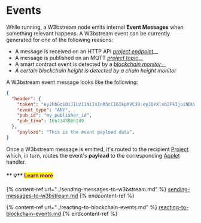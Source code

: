 # Events



While running, a W3bstream node emits internal **Event Messages** when something relevant happens. A W3bstream event can be currently generated  for one of the following reasons:

* A message is received on an HTTP API [_project_ _endpoint_](../sending-messages-to-w3bstream.md#sending-data-using-http)__
* A message is published on an MQTT [_project topic_](../sending-messages-to-w3bstream.md#sending-data-using-mqtt)__
* A smart contract event is detected by a [_blockchain monitor_](../reacting-to-blockchain-events.md)__
* _A certain blockchain height is detected by a chain height monitor_

A W3bstream event message looks like the following:

```json
{
  "header": {
    "token": "eyJhbGciOiJIUzI1NiIsInR5cCI6IkpXVCJ9.eyJQYXlsb2FkIjoiNDUwNTI4NzAxMjc2NTcwMyIsImlzcyI6InNydi1hcHBsZXQtbWdyIiwiZXhwIjoxNjY4Mzk4MDYxfQ._Q5ZaBP5FSa09s0FCn7CBcMCty9hkM5TDu5q1wTvwB8",
    "event_type": "ANY",
    "pub_id": "my_publisher_id",
    "pub_time": 1667343986249
  },
    "payload": "This is the event payload data",
}
```

Once a W3bstream message is emitted, it's routed to the recipient [Project](events.md#projects) which, in turn, routes the event's **payload** to the corresponding [Applet](events.md#applets) handler.

#### &#x20;** **<mark style="color:purple;">**💡**</mark> <mark style="color:purple;"></mark><mark style="color:purple;">Learn more</mark>

{% content-ref url="../sending-messages-to-w3bstream.md" %}
[sending-messages-to-w3bstream.md](../sending-messages-to-w3bstream.md)
{% endcontent-ref %}

{% content-ref url="../reacting-to-blockchain-events.md" %}
[reacting-to-blockchain-events.md](../reacting-to-blockchain-events.md)
{% endcontent-ref %}
